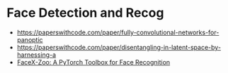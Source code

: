 # Face Detection and Recog

- https://paperswithcode.com/paper/fully-convolutional-networks-for-panoptic
- https://paperswithcode.com/paper/disentangling-in-latent-space-by-harnessing-a
- [FaceX-Zoo: A PyTorch Toolbox for Face Recognition](https://paperswithcode.com/paper/facex-zoo-a-pytorh-toolbox-for-face?from=n3)